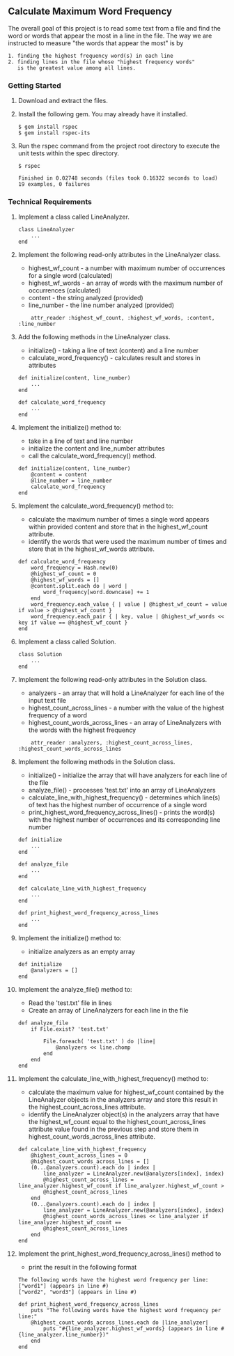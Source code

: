## Calculate Maximum Word Frequency

The overall goal of this project is to read some text from a file and find the word or words that appear the most in a line in the file. The way we are instructed to measure "the words that appear the most" is by 

    1. finding the highest frequency word(s) in each line
    2. finding lines in the file whose "highest frequency words" 
       is the greatest value among all lines.

### Getting Started

1. Download and extract the files.

2. Install the following gem. You may already have it installed.

    ```shell
    $ gem install rspec
    $ gem install rspec-its
    ```

3. Run the rspec command from the project root directory to execute the unit tests within the spec directory.
    
    ```shell
    $ rspec
    
    Finished in 0.02748 seconds (files took 0.16322 seconds to load)
    19 examples, 0 failures
    ```

### Technical Requirements

1. Implement a class called LineAnalyzer.

    ```shell
    class LineAnalyzer
        ...
    end
    ```

2. Implement the following read-only attributes in the LineAnalyzer class.
    * highest_wf_count - a number with maximum number of occurrences for a single word (calculated)
    * highest_wf_words - an array of words with the maximum number of occurrences (calculated)
    * content          - the string analyzed (provided)
    * line_number      - the line number analyzed (provided)
    
    ```shell
        attr_reader :highest_wf_count, :highest_wf_words, :content, :line_number
    ```

4. Add the following methods in the LineAnalyzer class.
    * initialize() - taking a line of text (content) and a line number
    * calculate_word_frequency() - calculates result and stores in attributes
    
    ```shell
    def initialize(content, line_number)
        ...
    end
    
    def calculate_word_frequency
        ...
    end
    ```
    
5. Implement the initialize() method to:
    * take in a line of text and line number
    * initialize the content and line_number attributes
    * call the calculate_word_frequency() method.
    
    ```shell
    def initialize(content, line_number)
        @content = content
        @line_number = line_number
        calculate_word_frequency
    end
    ```
6. Implement the calculate_word_frequency() method to:
    * calculate the maximum number of times a single word appears within
    provided content and store that in the highest_wf_count attribute.
    * identify the words that were used the maximum number of times and
    store that in the highest_wf_words attribute.
    
    ```shell
    def calculate_word_frequency
        word_frequency = Hash.new(0)
        @highest_wf_count = 0
        @highest_wf_words = []
        @content.split.each do | word |
            word_frequency[word.downcase] += 1
        end
        word_frequency.each_value { | value | @highest_wf_count = value if value > @highest_wf_count }
        word_frequency.each_pair { | key, value | @highest_wf_words << key if value == @highest_wf_count }
    end
    ```
    
7. Implement a class called Solution.

    ```shell
    class Solution
        ...
    end
    ```

8. Implement the following read-only attributes in the Solution class.
    * analyzers - an array that will hold a LineAnalyzer for each line of the input text file
    * highest_count_across_lines - a number with the value of the highest frequency of a word
    * highest_count_words_across_lines - an array of LineAnalyzers with the words with the highest frequency
    
    ```shell
        attr_reader :analyzers, :highest_count_across_lines, :highest_count_words_across_lines
    ```

9. Implement the following methods in the Solution class.
    * initialize() - initialize the array that will have analyzers for each line of the file 
    * analyze_file() - processes 'test.txt' into an array of LineAnalyzers
    * calculate_line_with_highest_frequency() - determines which line(s) of
    text has the highest number of occurrence of a single word
    * print_highest_word_frequency_across_lines() - prints the word(s) with the 
    highest number of occurrences and its corresponding line number 
    ```shell
    def initialize
        ...
    end
    
    def analyze_file
        ...
    end
    
    def calculate_line_with_highest_frequency
        ...
    end
    
    def print_highest_word_frequency_across_lines
        ...
    end
    ```

10. Implement the initialize() method to:
    * initialize analyzers as an empty array
    
    ```shell
    def initialize
        @analyzers = []
    end
    ```
    
11. Implement the analyze_file() method to:
    * Read the 'test.txt' file in lines 
    * Create an array of LineAnalyzers for each line in the file
    
    ```shell
    def analyze_file
        if File.exist? 'test.txt'
        
            File.foreach( 'test.txt' ) do |line|
                @analyzers << line.chomp
            end
        end
    end
    ```

12. Implement the calculate_line_with_highest_frequency() method to:
    * calculate the maximum value for highest_wf_count contained by the LineAnalyzer objects in the analyzers array 
    and store this result in the highest_count_across_lines attribute.
    * identify the LineAnalyzer object(s) in the analyzers array that have the highest_wf_count equal to the
    highest_count_across_lines attribute value found in the previous step and store them in
    highest_count_words_across_lines attribute.
    
    ```shell
    def calculate_line_with_highest_frequency
        @highest_count_across_lines = 0
        @highest_count_words_across_lines = []
        (0...@analyzers.count).each do | index |
            line_analyzer = LineAnalyzer.new(@analyzers[index], index)
            @highest_count_across_lines = line_analyzer.highest_wf_count if line_analyzer.highest_wf_count >
            @highest_count_across_lines
        end
        (0...@analyzers.count).each do | index |
            line_analyzer = LineAnalyzer.new(@analyzers[index], index)
            @highest_count_words_across_lines << line_analyzer if line_analyzer.highest_wf_count == 
            @highest_count_across_lines
        end
    end
    ```

13. Implement the print_highest_word_frequency_across_lines() method to
    * print the result in the following format

    ```text
    The following words have the highest word frequency per line: 
    ["word1"] (appears in line #)
    ["word2", "word3"] (appears in line #)
    ```
    
    ```shell
    def print_highest_word_frequency_across_lines
        puts "The following words have the highest word frequency per line:"
        @highest_count_words_across_lines.each do |line_analyzer|
            puts "#{line_analyzer.highest_wf_words} (appears in line #{line_analyzer.line_number})"
        end
    end
 
